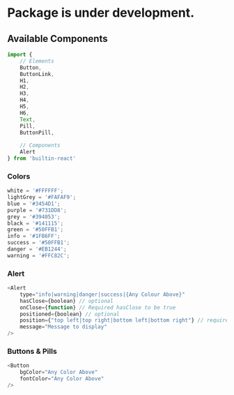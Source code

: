# Package is under development.

## Available Components
```js
import {
	// Elements
    Button,
    ButtonLink,
    H1,
    H2,
    H3,
    H4,
    H5,
    H6,
    Text,
    Pill,
    ButtonPill,
	
	// Components
    Alert
} from 'builtin-react'
```
### Colors
```js
white = '#FFFFFF';
lightGrey = '#FAFAF9';
blue = '#3454D1';
purple = '#731DD8';
grey = '#394053';
black = '#141115';
green = '#50FFB1';
info = '#1FB6FF';
success = '#50FFB1';
danger = '#EB1244';
warning = '#FFC82C';
```

### Alert
```js
<Alert
	type="info|warning|danger|success|{Any Colour Above}"
	hasClose={boolean} // optional
	onClose={function} // Required hasClose to be true
	positioned={boolean} // optional
	position={"top left|top right|bottom left|bottom right"} // required positioned to be true
	message="Message to display"
/>
```

### Buttons & Pills
```js
<Button
	bgColor="Any Color Above"
	fontColor="Any Color Above"
/>
```